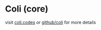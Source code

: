 # Coli (core)

visit [coli.codes](https://coli.codes) or [github/coli](https://github.com/bridgedxyz/coli) for more details
